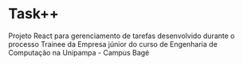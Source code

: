 # Task++

Projeto React para gerenciamento de tarefas desenvolvido durante o processo Trainee da Empresa júnior do curso de Engenharia de Computação na Unipampa - Campus Bagé
